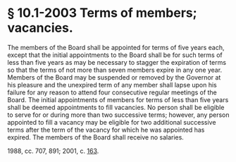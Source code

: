 # § 10.1-2003 Terms of members; vacancies.

<p>The members of the Board shall be appointed for terms of five years each, except that the initial appointments to the Board shall be for such terms of less than five years as may be necessary to stagger the expiration of terms so that the terms of not more than seven members expire in any one year. Members of the Board may be suspended or removed by the Governor at his pleasure and the unexpired term of any member shall lapse upon his failure for any reason to attend four consecutive regular meetings of the Board. The initial appointments of members for terms of less than five years shall be deemed appointments to fill vacancies. No person shall be eligible to serve for or during more than two successive terms; however, any person appointed to fill a vacancy may be eligible for two additional successive terms after the term of the vacancy for which he was appointed has expired. The members of the Board shall receive no salaries.</p><p>1988, cc. 707, 891; 2001, c. <a href='http://lis.virginia.gov/cgi-bin/legp604.exe?011+ful+CHAP0163'>163</a>.</p>